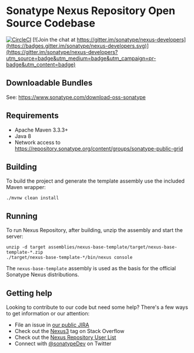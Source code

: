 <!--

    Sonatype Nexus (TM) Open Source Version
    Copyright (c) 2008-present Sonatype, Inc.
    All rights reserved. Includes the third-party code listed at http://links.sonatype.com/products/nexus/oss/attributions.

    This program and the accompanying materials are made available under the terms of the Eclipse Public License Version 1.0,
    which accompanies this distribution and is available at http://www.eclipse.org/legal/epl-v10.html.

    Sonatype Nexus (TM) Professional Version is available from Sonatype, Inc. "Sonatype" and "Sonatype Nexus" are trademarks
    of Sonatype, Inc. Apache Maven is a trademark of the Apache Software Foundation. M2eclipse is a trademark of the
    Eclipse Foundation. All other trademarks are the property of their respective owners.

-->
# Sonatype Nexus Repository Open Source Codebase 

[![CircleCI](https://circleci.com/gh/sonatype/nexus-public.svg?style=svg)](https://circleci.com/gh/sonatype/nexus-public) [![Join the chat at https://gitter.im/sonatype/nexus-developers](https://badges.gitter.im/sonatype/nexus-developers.svg)](https://gitter.im/sonatype/nexus-developers?utm_source=badge&utm_medium=badge&utm_campaign=pr-badge&utm_content=badge)

## Downloadable Bundles

 See: https://www.sonatype.com/download-oss-sonatype
 
## Requirements

* Apache Maven 3.3.3+
* Java 8
* Network access to https://repository.sonatype.org/content/groups/sonatype-public-grid

## Building

To build the project and generate the template assembly use the included Maven wrapper:

    ./mvnw clean install

## Running

To run Nexus Repository, after building, unzip the assembly and start the server:

    unzip -d target assemblies/nexus-base-template/target/nexus-base-template-*.zip
    ./target/nexus-base-template-*/bin/nexus console

The `nexus-base-template` assembly is used as the basis for the official Sonatype Nexus distributions.

## Getting help

Looking to contribute to our code but need some help? There's a few ways to get information or our attention:

* File an issue in [our public JIRA](https://issues.sonatype.org/browse/NEXUS)
* Check out the [Nexus3](http://stackoverflow.com/questions/tagged/nexus3) tag on Stack Overflow
* Check out the [Nexus Repository User List](https://groups.google.com/a/glists.sonatype.com/forum/?hl=en#!forum/nexus-users)
* Connect with [@sonatypeDev](https://twitter.com/sonatypeDev) on Twitter
